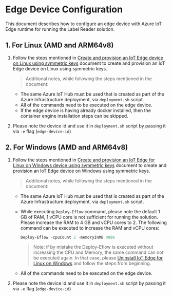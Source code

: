 # Edge Device Configuration

This document describes how to configure an edge device with Azure IoT Edge runtime for running the Label Reader solution.

## 1. For Linux (AMD and ARM64v8)

1. Follow the steps mentioned in [Create and provision an IoT Edge device on Linux using symmetric keys](https://docs.microsoft.com/en-us/azure/iot-edge/how-to-provision-single-device-linux-symmetric?view=iotedge-1.4&tabs=azure-portal%2Cubuntu) document to create and provision an IoT Edge device on Linux using symmetric keys.

   > Additional notes, while following the steps mentioned in the document:

   - The same Azure IoT Hub must be used that is created as part of the Azure Infrastructure deployment, via `deployment.sh` script.
   - All of the commands need to be executed on the edge device.
   - If the edge device is having already docker installed, then the container engine installation steps can be skipped.

1. Please note the device id and use it in `deployment.sh` script by passing it via `-e` flag (`edge-device-id`)

## 2. For Windows (AMD and ARM64v8)

1. Follow the steps mentioned in [Create and provision an IoT Edge for Linux on Windows device using symmetric keys](https://docs.microsoft.com/en-us/azure/iot-edge/how-to-provision-single-device-linux-on-windows-symmetric?view=iotedge-1.4&tabs=azure-portal%2Cpowershell) document to create and provision an IoT Edge device on Windows using symmetric keys.

   > Additional notes, while following the steps mentioned in the document:

   - The same Azure IoT Hub must be used that is created as part of the Azure Infrastructure deployment, via `deployment.sh` script.
   - While executing `Deploy-Eflow` command, please note the default 1 GB of RAM, 1 vCPU core is not sufficient for running the solution. Please increase the RAM to 4 GB and vCPU cores to 2. The following command can be executed to increase the RAM and vCPU cores:

     ```powershell
     Deploy-Eflow -cpuCount 2 -memoryInMB 4096
     ```

     > Note: if by mistake the Deploy-Eflow is executed without increasing the CPU and Memory, the same command can not be executed again. In that case, please [Uninstall IoT Edge for Linux on Windows](https://docs.microsoft.com/en-us/azure/iot-edge/how-to-provision-single-device-linux-on-windows-symmetric?view=iotedge-1.4&tabs=azure-portal%2Cpowershell#uninstall-iot-edge-for-linux-on-windows) and follow the steps from beginning.

   - All of the commands need to be executed on the edge device.

1. Please note the device id and use it in `deployment.sh` script by passing it via `-e` flag (`edge-device-id`)
